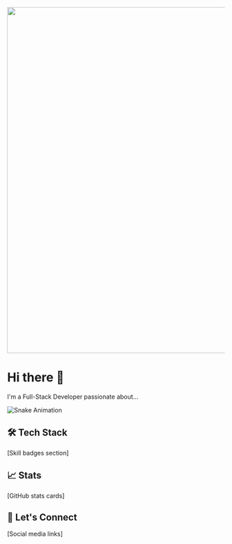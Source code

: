  <div align="center">
  <img src="animated-header.gif" width="800"/>
</div>

# Hi there 👋
I'm a Full-Stack Developer passionate about...

![Snake Animation](https://github.com/YourUser/YourUser/blob/output/github-contribution-grid-snake.svg)

## 🛠️ Tech Stack
[Skill badges section]

## 📈 Stats
[GitHub stats cards]

## 🤝 Let's Connect
[Social media links]

